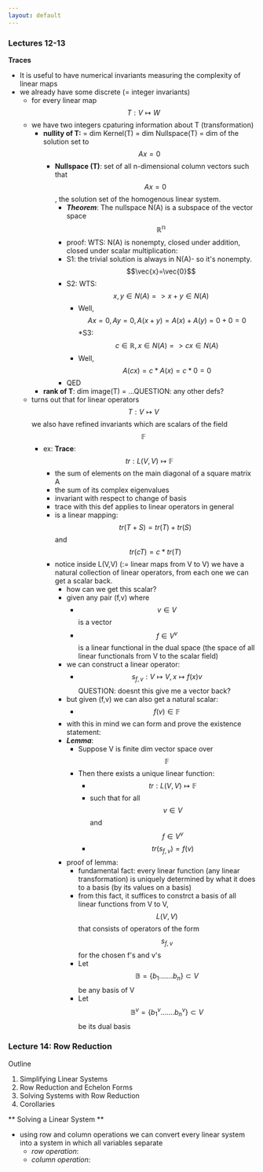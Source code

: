 ```yaml
---
layout: default
---
```

<script type="text/javascript" async
  src="https://cdn.mathjax.org/mathjax/latest/MathJax.js?config=TeX-MML-AM_CHTML">
</script>

### Lectures 12-13

**Traces**
* It is useful to have numerical invariants measuring the complexity of linear maps 
* we already have some discrete (= integer invariants) 
    - for every linear map $$T: V \mapsto W$$
    - we have two integers cpaturing information about T (transformation)
        + **nullity of T:** = dim Kernel(T) = dim Nullspace(T) = dim of the solution set to $$Ax=0$$
            + **Nullspace (T)**: set of all n-dimensional column vectors such that $$Ax=0$$, the solution set of the homogenous linear system. 
                * **_Theorem_**: The nullspace N(A) is a subspace of the vector space $$\mathbb{R^{n}}$$
                * proof: WTS: N(A) is nonempty, closed under addition, closed under scalar multiplication:
                * S1: the trivial solution is always in N(A)- so it's nonempty. $$\vec{x}=\vec{0}$$
                * S2: WTS: $$ x,y \in N(A) => x+y \in N(A)$$
                    * Well, $$ Ax = 0, Ay = 0, A(x+y) = A(x) + A(y) = 0 + 0 = 0 $$
                *S3: $$c \in \mathbb{R}, x \in N(A) => cx \in N(A)$$
                    * Well, $$A(cx)=c*A(x) = c * 0 = 0$$
                * QED
        + **rank of T**: dim image(T) = ...QUESTION: any other defs?
    - turns out that for linear operators $$T: V \mapsto V$$ we also have refined invariants which are scalars of the field $$\mathbb{F}$$ 
        + ex: **Trace**: $$tr: L(V,V) \mapsto \mathbb{F}$$
            * the sum of elements on the main diagonal of a square matrix A
            * the sum of its complex eigenvalues
            * invariant with respect to change of basis
            * trace with this def applies to linear operators in general
            * is a linear mapping: $$tr(T + S) = tr(T) + tr(S)$$ and $$ tr(cT)= c*tr(T) $$
            * notice inside L(V,V) (:= linear maps from V to V) we have a natural collection of linear operators, from each one we can get a scalar back. 
                * how can we get this scalar? 
                * given any pair (f,v) where 
                    * $$v \in V$$ is a vector
                    * $$f \in V^{v}$$ is a linear functional in the dual space (the space of all linear functionals from V to the scalar field)
                * we can construct a linear operator:
                    - $$s_{f,v}: V \mapsto V, x \mapsto f(x)v $$ QUESTION: doesnt this give me a vector back?
                * but given (f,v) we can also get a natural scalar: 
                    - $$ f(v)\in \mathbb{F} $$ 
                * with this in mind we can form and prove the existence statement:
                * **_Lemma_**: 
                    * Suppose V is finite dim vector space over $$\mathbb{F}$$
                    * Then there exists a unique linear function:
                        - $$tr: L(V,V) \mapsto \mathbb{F}$$
                        - such that for all $$v \in V$$ and $$f \in V^{v}$$
                        - $$tr(s_{f,v}) = f(v)$$
                * proof of lemma: 
                    - fundamental fact: every linear function (any linear transformation) is uniquely determined by what it does to a basis (by its values on a basis)
                    - from this fact, it suffices to constrct a basis of all linear functions from V to V, $$L(V,V)$$ that consists of operators of the form $$s_{f,v}$$ for the chosen f's and v's
                    - Let $$\mathbb{B} = \{b_{1}.......b_{n} \} \subset V $$ be any basis of V
                    - Let $$\mathbb{B}^{v} = \{b_{1}^{v}.......b_{n}^{v} \} \subset V $$ be its dual basis

### Lecture 14: Row Reduction

Outline
1. Simplifying Linear Systems
2. Row Reduction and Echelon Forms
3. Solving Systems with Row Reduction
4. Corollaries

** Solving a Linear System **
*  using row and column operations we can convert every linear system into a system in which all variables separate
    -  _row operation_: 
    -  _column operation_:
